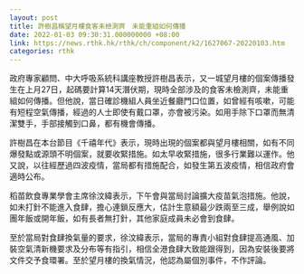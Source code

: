 ```yaml
---
layout: post
title: 許樹昌稱望月樓食客未檢測齊　未能重組如何傳播
date: 2022-01-03 09:30:31.000000000 +08:00
link: https://news.rthk.hk/rthk/ch/component/k2/1627067-20220103.htm
categories: rthk
---
```


政府專家顧問、中大呼吸系統科講座教授許樹昌表示，又一城望月樓的個案傳播發生在上月27日，起碼要計算14天潛伏期，現時全部涉及的食客未檢測齊，未能重組如何傳播。但他說，當日確診機組人員坐近餐廳門口位置，如曾經有咳嗽，可能有短程空氣傳播，經過的人士即使有戴口罩，亦會被污染。如用手除下口罩而無清潔雙手，手部接觸到口鼻，都有機會傳播。

許樹昌在本台節目《千禧年代》表示，現時出現的個案都與望月樓相關，如有不同爆發點或源頭不明個案，就要收緊措施。如太早收緊措施，很多行業難以運作。他又說，以往經歷過四波疫情，當局都有措施配合，如發生第五波疫情，相信政府會適時公布。

稻苗飲食專業學會主席徐汶緯表示，下午會與當局討論擴大疫苗氣泡措施。他說，如未打針不能進入食肆，擔心連鎖反應大，估計生意額最少跌兩至三成，舉例說如團年飯或開年飯，如有長者無打針，其他家庭成員未必會到食肆。

至於當局對食肆換氣量的要求，徐汶緯表示，當局的專責小組對食肆提高通風、加裝空氣清新機要求及分布等有指引，相信全港食肆大致能跟得到，因為安裝後要將文件交予食環署。至於望月樓的換氣情況，他認為屬個別事件，不作評論。
